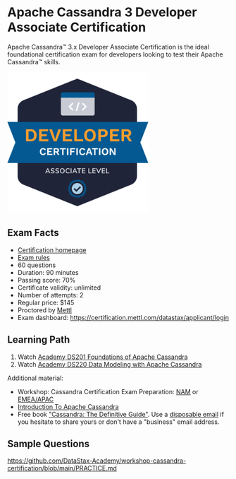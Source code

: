 # Apache Cassandra 3 Developer Associate Certification

Apache Cassandra™ 3.x Developer Associate Certification is the ideal foundational certification exam for developers looking to test their Apache Cassandra™ skills.

![Apache Cassandra Developer Associate Certification Badge](Apache-Cassandra-Developer-Associate-Certification-Badge.png)

## Exam Facts

- [Certification homepage](https://www.datastax.com/dev/certifications)
- [Exam rules](https://www.datastax.com/dev/certification-rules)
- 60 questions
- Duration: 90 minutes
- Passing score: 70%
- Certificate validity: unlimited
- Number of attempts: 2
- Regular price: $145
- Proctored by [Mettl](https://mettl.com/)
- Exam dashboard: https://certification.mettl.com/datastax/applicant/login

## Learning Path

1) Watch [Academy DS201 Foundations of Apache Cassandra](https://www.youtube.com/playlist?list=PL2g2h-wyI4Spf5rzSmesewHpXYVnyQ2TS)
2) Watch [Academy DS220 Data Modeling with Apache Cassandra](https://www.youtube.com/playlist?list=PL2g2h-wyI4SqIigskyJNAeL2vSTJZU_Qp)

Additional material:
- Workshop: Cassandra Certification Exam Preparation: [NAM](https://www.youtube.com/watch?v=1NSUXcWrkZM) or [EMEA/APAC](https://www.youtube.com/watch?v=9lNhGwNucZ0)
- [Introduction To Apache Cassandra](https://www.youtube.com/watch?v=B_HTdrTgGNs)
- Free book ["Cassandra: The Definitive Guide"](https://www.datastax.com/resources/ebook/oreilly-cassandra-definitive-guide). Use a [disposable email](https://temp-mail.org/) if you hesitate to share yours or don't have a "business" email address.

## Sample Questions

https://github.com/DataStax-Academy/workshop-cassandra-certification/blob/main/PRACTICE.md
